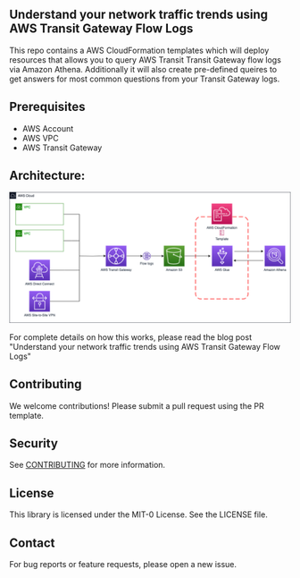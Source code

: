 ## Understand your network traffic trends using AWS Transit Gateway Flow Logs

This repo contains a AWS CloudFormation templates which will deploy resources that allows you to query AWS Transit Transit Gateway flow logs via Amazon Athena. Additionally it will also create pre-defined queires to get answers for most common questions from your Transit Gateway logs.

## Prerequisites

* AWS Account
* AWS VPC
* AWS Transit Gateway

## Architecture:

![VPC Flow Logs enbricher architecture](/images/VPCFlowLogsforTransitGatewayArchitecture.png)

For complete details on how this works, please read the blog post "Understand your network traffic trends using AWS Transit Gateway Flow Logs"

## Contributing

We welcome contributions! Please submit a pull request using the PR template.

## Security

See [CONTRIBUTING](CONTRIBUTING.md#security-issue-notifications) for more information.

## License

This library is licensed under the MIT-0 License. See the LICENSE file.

## Contact

For bug reports or feature requests, please open a new issue.